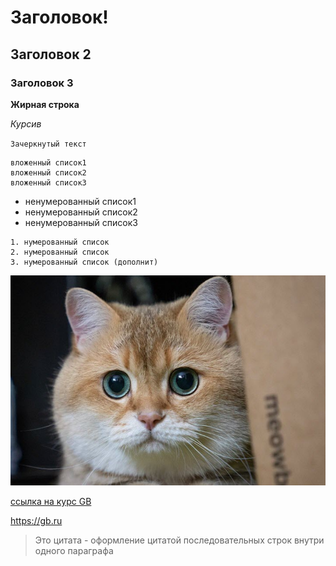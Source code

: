 # Заголовок!
## Заголовок 2
### Заголовок 3
**Жирная строка**

*Курсив*

`Зачеркнутый текст`

    вложенный список1
    вложенный список2
    вложенный список3

   * ненумерованный список1
   * ненумерованный список2
   * ненумерованный список3

    1. нумерованный список
    2. нумерованный список
    3. нумерованный список (дополнит)

![Это картинка кота](cat1.jpg)

[ссылка на курс GB](https://gb.ru)

<https://gb.ru>


> Это цитата - оформление 
цитатой последовательных 
строк внутри 
одного параграфа





